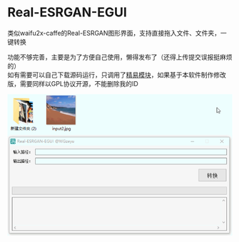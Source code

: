 # Real-ESRGAN-EGUI
类似waifu2x-caffe的Real-ESRGAN图形界面，支持直接拖入文件、文件夹，一键转换  

功能不够完善，主要是为了方便自己使用，懒得发布了（还得上传提交误报挺麻烦的）  
如有需要可以自己下载源码运行，只调用了[精易模块](http://ec.125.la/)，如果基于本软件制作修改版，需要同样以GPL协议开源，不能删除我的ID  

![](GIF.gif)
